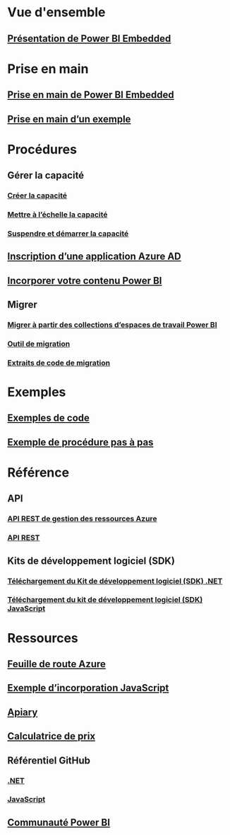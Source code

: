 # Vue d'ensemble
## [Présentation de Power BI Embedded](what-is-power-bi-embedded.md)

# Prise en main
## [Prise en main de Power BI Embedded](get-started.md)
## [Prise en main d’un exemple](https://powerbi.microsoft.com/documentation/powerbi-developer-embed-sample-app-owns-data/)

# Procédures
## Gérer la capacité
### [Créer la capacité](create-capacity.md)
### [Mettre à l’échelle la capacité](scale-capacity.md)
### [Suspendre et démarrer la capacité](pause-start.md)
## [Inscription d’une application Azure AD](https://powerbi.microsoft.com/documentation/powerbi-developer-register-app/)
## [Incorporer votre contenu Power BI](https://powerbi.microsoft.com/documentation/powerbi-developer-embedding-content/)

## Migrer
### [Migrer à partir des collections d’espaces de travail Power BI](migrate-from-power-bi-workspace-collections.md)
### [Outil de migration](migrate-tool.md)
### [Extraits de code de migration](migrate-code-snippets.md)

# Exemples
## [Exemples de code](https://github.com/Microsoft/PowerBI-Developer-Samples)
## [Exemple de procédure pas à pas](https://powerbi.microsoft.com/documentation/powerbi-developer-embed-sample-app-owns-data/)

# Référence
## API
### [API REST de gestion des ressources Azure](https://docs.microsoft.com/rest/api/power-bi-embedded/)
### [API REST](https://msdn.microsoft.com/en-us/library/mt147898.aspx)
## Kits de développement logiciel (SDK)
### [Téléchargement du Kit de développement logiciel (SDK) .NET](https://www.nuget.org/packages/Microsoft.PowerBI.Api/)
### [Téléchargement du kit de développement logiciel (SDK) JavaScript](https://www.nuget.org/packages/Microsoft.PowerBI.JavaScript/)

# Ressources
## [Feuille de route Azure](https://azure.microsoft.com/roadmap/?category=intelligence-analytics)
## [Exemple d’incorporation JavaScript](https://microsoft.github.io/PowerBI-JavaScript/demo/)
## [Apiary](http://docs.powerbi.apiary.io/)
## [Calculatrice de prix](https://azure.microsoft.com/pricing/calculator/)
## Référentiel GitHub
### [.NET](https://github.com/Microsoft/PowerBI-CSharp)
### [JavaScript](https://github.com/Microsoft/PowerBI-JavaScript)
## [Communauté Power BI](http://community.powerbi.com/t5/Developer/bd-p/Developer)

